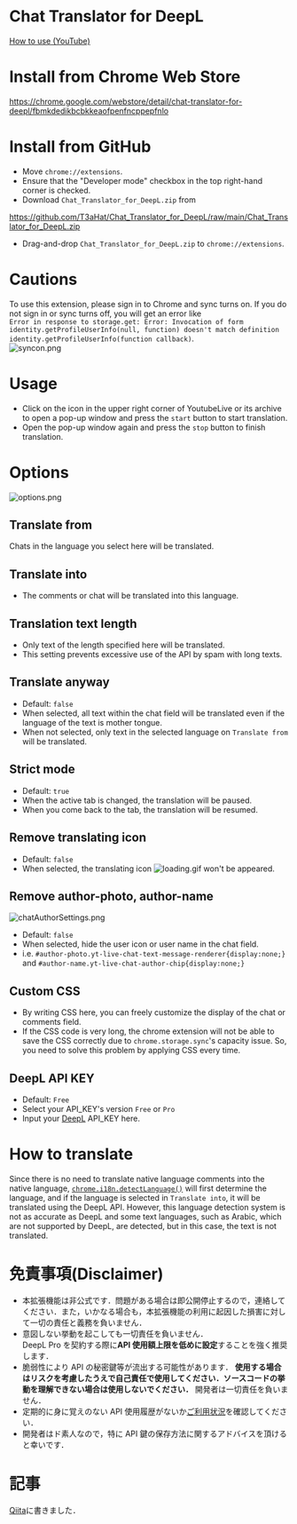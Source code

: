 # Chat Translator for DeepL

[How to use (YouTube) ](https://www.youtube.com/watch?v=8nhYxoAYdio)

# Install from Chrome Web Store

https://chrome.google.com/webstore/detail/chat-translator-for-deepl/fbmkdedikbcbkkeaofpenfncppepfnlo

# Install from GitHub

- Move `chrome://extensions`.
- Ensure that the "Developer mode" checkbox in the top right-hand corner is checked.
- Download `Chat_Translator_for_DeepL.zip` from

https://github.com/T3aHat/Chat_Translator_for_DeepL/raw/main/Chat_Translator_for_DeepL.zip

- Drag-and-drop `Chat_Translator_for_DeepL.zip` to `chrome://extensions`.

# Cautions

To use this extension, please sign in to Chrome and sync turns on. If you do not sign in or sync turns off, you will get an error like  
`Error in response to storage.get: Error: Invocation of form identity.getProfileUserInfo(null, function) doesn't match definition identity.getProfileUserInfo(function callback)`.  
![syncon.png](https://github.com/T3aHat/Chat_Translator_for_DeepL/raw/main/images/syncon.png)

# Usage

- Click on the icon in the upper right corner of YoutubeLive or its archive to open a pop-up window and press the `start` button to start translation.
- Open the pop-up window again and press the `stop` button to finish translation.

# Options

![options.png](https://github.com/T3aHat/Chat_Translator_for_DeepL/raw/main/images/options.png)

## Translate from

Chats in the language you select here will be translated.

## Translate into

- The comments or chat will be translated into this language.

## Translation text length

- Only text of the length specified here will be translated.
- This setting prevents excessive use of the API by spam with long texts.

## Translate anyway

- Default: `false`
- When selected, all text within the chat field will be translated even if the language of the text is mother tongue.
- When not selected, only text in the selected language on `Translate from` will be translated.

## Strict mode

- Default: `true`
- When the active tab is changed, the translation will be paused.
- When you come back to the tab, the translation will be resumed.

## Remove translating icon

- Default: `false`
- When selected, the translating icon ![loading.gif](https://github.com/T3aHat/Chat_Translator_for_DeepL/raw/main/loading.gif) won't be appeared.

## Remove author-photo, author-name

![chatAuthorSettings.png](https://github.com/T3aHat/Chat_Translator_for_DeepL/raw/main/images/chatAuthorSettings.png)

- Default: `false`
- When selected, hide the user icon or user name in the chat field.
- i.e. `#author-photo.yt-live-chat-text-message-renderer{display:none;}` and `#author-name.yt-live-chat-author-chip{display:none;}`

## Custom CSS

- By writing CSS here, you can freely customize the display of the chat or comments field.
- If the CSS code is very long, the chrome extension will not be able to save the CSS correctly due to `chrome.storage.sync`'s capacity issue. So, you need to solve this problem by applying CSS every time.

## DeepL API KEY

- Default: `Free`
- Select your API_KEY's version `Free` or `Pro`
- Input your [DeepL](https://www.deepl.com/pro#developer) API_KEY here.

# How to translate

Since there is no need to translate native language comments into the native language,
[`chrome.i18n.detectLanguage()`](https://developer.chrome.com/docs/extensions/reference/i18n/#method-detectLanguage) will first determine the language, and if the language is selected in `Translate into`, it will be translated using the DeepL API.
However, this language detection system is not as accurate as DeepL and some text languages, such as Arabic, which are not supported by DeepL, are detected, but in this case, the text is not translated.

# 免責事項(Disclaimer)

- 本拡張機能は非公式です．問題がある場合は即公開停止するので，連絡してください．また，いかなる場合も，本拡張機能の利用に起因した損害に対して一切の責任と義務を負いません．
- 意図しない挙動を起こしても一切責任を負いません．  
  DeepL Pro を契約する際に**API 使用額上限を低めに設定**することを強く推奨します．
- 脆弱性により API の秘密鍵等が流出する可能性があります． **使用する場合はリスクを考慮したうえで自己責任で使用してください．ソースコードの挙動を理解できない場合は使用しないでください．** 開発者は一切責任を負いません．
- 定期的に身に覚えのない API 使用履歴がないか[ご利用状況](https://www.deepl.com/pro-account.html?page=category_usage)を確認してください．
- 開発者はド素人なので，特に API 鍵の保存方法に関するアドバイスを頂けると幸いです．

# 記事

[Qiita](https://qiita.com/teahat/items/052a91d69b63b6d7de0c)に書きました．
